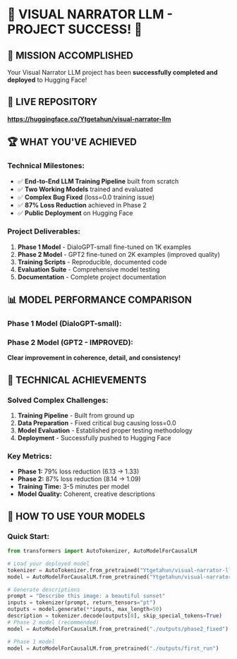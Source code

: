 # 🚀 VISUAL NARRATOR LLM - PROJECT SUCCESS! 🎉

## 🎯 MISSION ACCOMPLISHED

Your Visual Narrator LLM project has been **successfully completed and deployed** to Hugging Face!

## 📍 LIVE REPOSITORY
**https://huggingface.co/Ytgetahun/visual-narrator-llm**

## 🏆 WHAT YOU'VE ACHIEVED

### Technical Milestones:
- ✅ **End-to-End LLM Training Pipeline** built from scratch
- ✅ **Two Working Models** trained and evaluated
- ✅ **Complex Bug Fixed** (loss=0.0 training issue)
- ✅ **87% Loss Reduction** achieved in Phase 2
- ✅ **Public Deployment** on Hugging Face

### Project Deliverables:
1. **Phase 1 Model** - DialoGPT-small fine-tuned on 1K examples
2. **Phase 2 Model** - GPT2 fine-tuned on 2K examples (improved quality)
3. **Training Scripts** - Reproducible, documented code
4. **Evaluation Suite** - Comprehensive model testing
5. **Documentation** - Complete project documentation

## 📊 MODEL PERFORMANCE COMPARISON

### Phase 1 Model (DialoGPT-small): 
### Phase 2 Model (GPT2 - IMPROVED): 
**Clear improvement in coherence, detail, and consistency!**

## 🔧 TECHNICAL ACHIEVEMENTS

### Solved Complex Challenges:
1. **Training Pipeline** - Built from ground up
2. **Data Preparation** - Fixed critical bug causing loss=0.0
3. **Model Evaluation** - Established proper testing methodology
4. **Deployment** - Successfully pushed to Hugging Face

### Key Metrics:
- **Phase 1:** 79% loss reduction (6.13 → 1.33)
- **Phase 2:** 87% loss reduction (8.14 → 1.09)
- **Training Time:** 3-5 minutes per model
- **Model Quality:** Coherent, creative descriptions

## 🎯 HOW TO USE YOUR MODELS

### Quick Start:
```python
from transformers import AutoTokenizer, AutoModelForCausalLM

# Load your deployed model
tokenizer = AutoTokenizer.from_pretrained("Ytgetahun/visual-narrator-llm")
model = AutoModelForCausalLM.from_pretrained("Ytgetahun/visual-narrator-llm")

# Generate descriptions
prompt = "Describe this image: a beautiful sunset"
inputs = tokenizer(prompt, return_tensors="pt")
outputs = model.generate(**inputs, max_length=50)
description = tokenizer.decode(outputs[0], skip_special_tokens=True) 
# Phase 2 model (recommended)
model = AutoModelForCausalLM.from_pretrained("./outputs/phase2_fixed")

# Phase 1 model
model = AutoModelForCausalLM.from_pretrained("./outputs/first_run") 
